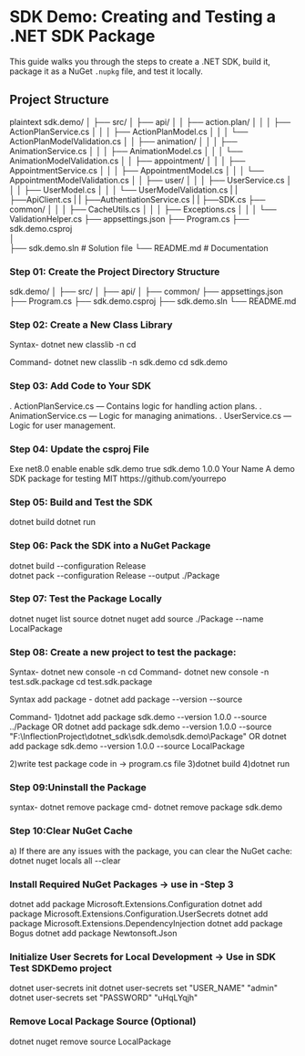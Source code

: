 ﻿# SDK Demo: Creating and Testing a .NET SDK Package

This guide walks you through the steps to create a .NET SDK, build it, package it as a NuGet `.nupkg` file, and test it locally.

## Project Structure

plaintext
sdk.demo/
│
├── src/
│   ├── api/
│   │   ├── action.plan/
│   │   │   ├── ActionPlanService.cs
│   │   │   ├── ActionPlanModel.cs
│   │   │   └── ActionPlanModelValidation.cs
│   │   ├── animation/
│   │   │   ├── AnimationService.cs
│   │   │   ├── AnimationModel.cs
│   │   │   └── AnimationModelValidation.cs
│   │   ├── appointment/
│   │   │   ├── AppointmentService.cs
│   │   │   ├── AppointmentModel.cs
│   │   │   └── AppointmentModelValidation.cs
│   │   ├── user/
│   │   │   ├── UserService.cs
│   │   │   ├── UserModel.cs
│   │   │   └── UserModelValidation.cs
|   |   ├──ApiClient.cs
|   |   ├──AuthentiationService.cs
|   |   ├──SDK.cs
├── common/
│   │   │   ├── CacheUtils.cs
│   │   │   ├── Exceptions.cs
│   │   │   └── ValidationHelper.cs
├── appsettings.json
├── Program.cs
├── sdk.demo.csproj   
│   
├── sdk.demo.sln    # Solution file
└── README.md       # Documentation

### Step 01: Create the Project Directory Structure
sdk.demo/
│
├── src/
│   ├── api/
│   ├── common/
├── appsettings.json
├── Program.cs
├── sdk.demo.csproj
├── sdk.demo.sln
└── README.md

### Step 02: Create a New Class Library
Syntax-
		dotnet new classlib -n <ProjectName>
		cd <ProjectName>

Command-
		dotnet new classlib -n sdk.demo
		cd sdk.demo

### Step 03: Add Code to Your SDK

. ActionPlanService.cs — Contains logic for handling action plans.
. AnimationService.cs — Logic for managing animations.
. UserService.cs — Logic for user management.

### Step 04: Update the csproj File

<PropertyGroup>
	  <OutputType>Exe</OutputType>
	  <TargetFramework>net8.0</TargetFramework>
	  <ImplicitUsings>enable</ImplicitUsings>
	  <Nullable>enable</Nullable>
	  <RootNamespace>sdk.demo</RootNamespace>
	  <GeneratePackageOnBuild>true</GeneratePackageOnBuild>
	  <PackageId>sdk.demo</PackageId>
	  <Version>1.0.0</Version>
	  <Authors>Your Name</Authors>
	  <Description>A demo SDK package for testing</Description>
	  <PackageLicenseExpression>MIT</PackageLicenseExpression>
	  <RepositoryUrl>https://github.com/yourrepo</RepositoryUrl>
  </PropertyGroup>

### Step 05: Build and Test the SDK

dotnet build
dotnet run

### Step 06: Pack the SDK into a NuGet Package

dotnet build --configuration Release   
dotnet pack --configuration Release --output ./Package

### Step 07: Test the Package Locally

dotnet nuget list source
dotnet nuget add source ./Package --name LocalPackage

### Step 08: Create a new project to test the package:

Syntax-
		dotnet new console -n <ProjectName>
		cd <ProjectName>
Command-
		dotnet new console -n test.sdk.package
		cd test.sdk.package

Syntax add package -
dotnet add package <package-name> --version <version> --source <source-path>

Command-
1)dotnet add package sdk.demo --version 1.0.0 --source ../Package OR
  dotnet add package sdk.demo --version 1.0.0 --source "F:\InflectionProject\dotnet_sdk\sdk.demo\sdk.demo\Package" OR
  dotnet add package sdk.demo --version 1.0.0 --source LocalPackage

2)write test package code in -> program.cs file
3)dotnet build
4)dotnet run

### Step 09:Uninstall the Package
syntax- 
		dotnet remove package <package-name>
cmd-
		dotnet remove package sdk.demo

### Step 10:Clear NuGet Cache

a) If there are any issues with the package, you can clear the NuGet cache:
	dotnet nuget locals all --clear
	
### Install Required NuGet Packages -> use in -Step 3
dotnet add package Microsoft.Extensions.Configuration
dotnet add package Microsoft.Extensions.Configuration.UserSecrets
dotnet add package Microsoft.Extensions.DependencyInjection
dotnet add package Bogus
dotnet add package Newtonsoft.Json

### Initialize User Secrets for Local Development -> Use in SDK Test SDKDemo project
dotnet user-secrets init
dotnet user-secrets set "USER_NAME" "admin"
dotnet user-secrets set "PASSWORD" "uHqLYqjh"
	
### Remove Local Package Source (Optional)
dotnet nuget remove source LocalPackage

